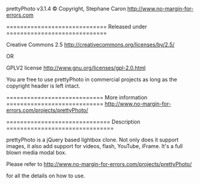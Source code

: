 prettyPhoto v3.1.4
© Copyright, Stephane Caron
http://www.no-margin-for-errors.com


============================= Released under =============================

Creative Commons 2.5
http://creativecommons.org/licenses/by/2.5/

OR

GPLV2 license
http://www.gnu.org/licenses/gpl-2.0.html

You are free to use prettyPhoto in commercial projects as long as the
copyright header is left intact.

============================ More information ============================
http://www.no-margin-for-errors.com/projects/prettyPhoto/


============================== Description ===============================

prettyPhoto is a jQuery based lightbox clone. Not only does it support images,
it also add support for videos, flash, YouTube, iFrame. It's a full blown
media modal box.

Please refer to http://www.no-margin-for-errors.com/projects/prettyPhoto/

for all the details on how to use. 